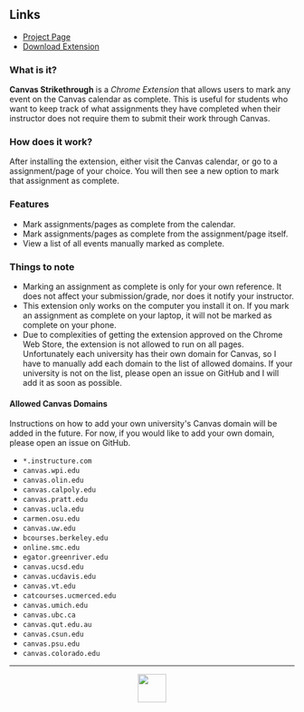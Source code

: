 ## Links
- [Project Page](https://daniel.stoiber.network/project/canvas-strikethrough)
- [Download Extension](https://chrome.google.com/webstore/detail/canvas-strikethrough/cnohgbfhedbjkglpkfbjhiikjemcjhng)

### What is it?
__Canvas Strikethrough__ is a *Chrome Extension* that allows users to mark any event on the Canvas calendar as complete. This is useful for students who want to keep track of what assignments they have completed when their instructor does not require them to submit their work through Canvas.

### How does it work?
After installing the extension, either visit the Canvas calendar, or go to a assignment/page of your choice. You will then see a new option to mark that assignment as complete.

### Features
- Mark assignments/pages as complete from the calendar.
- Mark assignments/pages as complete from the assignment/page itself.
- View a list of all events manually marked as complete.

### Things to note
- Marking an assignment as complete is only for your own reference. It does not affect your submission/grade, nor does it notify your instructor.
- This extension only works on the computer you install it on. If you mark an assignment as complete on your laptop, it will not be marked as complete on your phone.
- Due to complexities of getting the extension approved on the Chrome Web Store, the extension is not allowed to run on all pages. Unfortunately each university has their own domain for Canvas, so I have to manually add each domain to the list of allowed domains. If your university is not on the list, please open an issue on GitHub and I will add it as soon as possible.

#### Allowed Canvas Domains
Instructions on how to add your own university's Canvas domain will be added in the future. For now, if you would like to add your own domain, please open an issue on GitHub.
- `*.instructure.com`
- `canvas.wpi.edu`
- `canvas.olin.edu`
- `canvas.calpoly.edu`
- `canvas.pratt.edu`
- `canvas.ucla.edu`
- `carmen.osu.edu`
- `canvas.uw.edu`
- `bcourses.berkeley.edu`
- `online.smc.edu`
- `egator.greenriver.edu`
- `canvas.ucsd.edu`
- `canvas.ucdavis.edu`
- `canvas.vt.edu`
- `catcourses.ucmerced.edu`
- `canvas.umich.edu`
- `canvas.ubc.ca`
- `canvas.qut.edu.au`
- `canvas.csun.edu`
- `canvas.psu.edu`
- `canvas.colorado.edu`

---
[<img src="https://da-stoi.github.io/portfolio-assets/assets/chromeWebStore/availableDark.png" style="display: block; margin-left: auto; margin-right: auto;" height="50"/>](https://chrome.google.com/webstore/detail/canvas-strikethrough/cnohgbfhedbjkglpkfbjhiikjemcjhng)